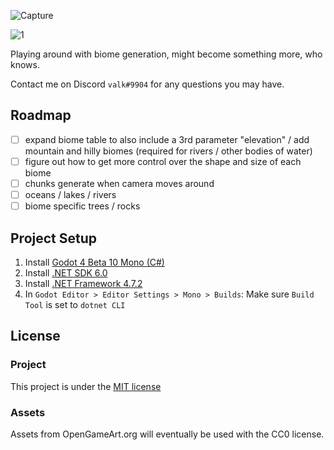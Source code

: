 ![Capture](https://user-images.githubusercontent.com/6277739/210028655-e4a7f89a-147c-4608-a024-28cd83c8fd39.PNG)

![1](https://user-images.githubusercontent.com/6277739/210111574-8ae1b585-19a6-49de-9df2-bf4bd2435031.PNG)

Playing around with biome generation, might become something more, who knows.

Contact me on Discord `valk#9904` for any questions you may have.

## Roadmap
- [ ] expand biome table to also include a 3rd parameter "elevation" / add mountain and hilly biomes (required for rivers / other bodies of water)
- [ ] figure out how to get more control over the shape and size of each biome
- [ ] chunks generate when camera moves around
- [ ] oceans / lakes / rivers
- [ ] biome specific trees / rocks

## Project Setup
1. Install [Godot 4 Beta 10 Mono (C#)](https://godotengine.org/article/dev-snapshot-godot-4-0-beta-10#downloads)
2. Install [.NET SDK 6.0](https://dotnet.microsoft.com/en-us/download)
3. Install [.NET Framework 4.7.2](https://duckduckgo.com/?q=.net+framework+4.7.2)
4. In `Godot Editor > Editor Settings > Mono > Builds`: Make sure `Build Tool` is set to `dotnet CLI`

## License
### Project
This project is under the [MIT license](https://github.com/valkyrienyanko/Project2D/blob/main/LICENSE)

### Assets
Assets from OpenGameArt.org will eventually be used with the CC0 license.
